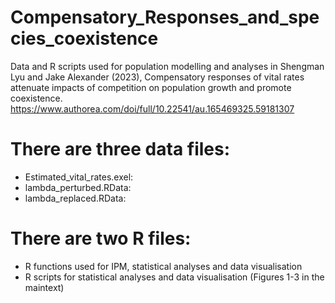 # Compensatory_Responses_and_species_coexistence
Data and R scripts used for population modelling and analyses in Shengman Lyu and Jake Alexander (2023), Compensatory responses of vital rates attenuate impacts of competition on population growth and promote coexistence.
https://www.authorea.com/doi/full/10.22541/au.165469325.59181307

# There are three data files: 
 - Estimated_vital_rates.exel:
 - lambda_perturbed.RData:
 - lambda_replaced.RData: 

# There are two R files:
- R functions used for IPM, statistical analyses and data visualisation
- R scripts for statistical analyses and data visualisation (Figures 1-3 in the maintext)
